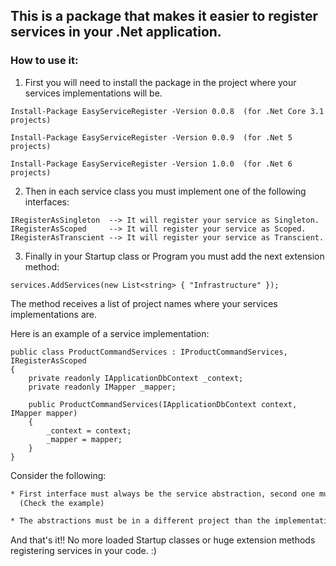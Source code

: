 ## This is a package that makes it easier to register services in your .Net application.

### How to use it:
1. First you will need to install the package in the project where your services implementations will be.
```
Install-Package EasyServiceRegister -Version 0.0.8  (for .Net Core 3.1 projects)
```
```
Install-Package EasyServiceRegister -Version 0.0.9  (for .Net 5 projects)
```
```
Install-Package EasyServiceRegister -Version 1.0.0  (for .Net 6 projects)
```
2. Then in each service class you must implement one of the following interfaces:
```
IRegisterAsSingleton  --> It will register your service as Singleton.
IRegisterAsScoped     --> It will register your service as Scoped.
IRegisterAsTranscient --> It will register your service as Transcient.
```
3. Finally in your Startup class or Program you must add the next extension method:
```
services.AddServices(new List<string> { "Infrastructure" });
```
The method receives a list of project names where your services implementations are.

Here is an example of a service implementation:
```
public class ProductCommandServices : IProductCommandServices, IRegisterAsScoped
{
    private readonly IApplicationDbContext _context;
    private readonly IMapper _mapper;

    public ProductCommandServices(IApplicationDbContext context, IMapper mapper)
    {
        _context = context;
        _mapper = mapper;
    }
}
```
Consider the following:
```diff
* First interface must always be the service abstraction, second one must be the corresponding Easy Service Register interface. 
  (Check the example)

* The abstractions must be in a different project than the implementations. (something like, Application and Infrastructure)
```

And that's it!! No more loaded Startup classes or huge extension methods registering services in your code. :)
